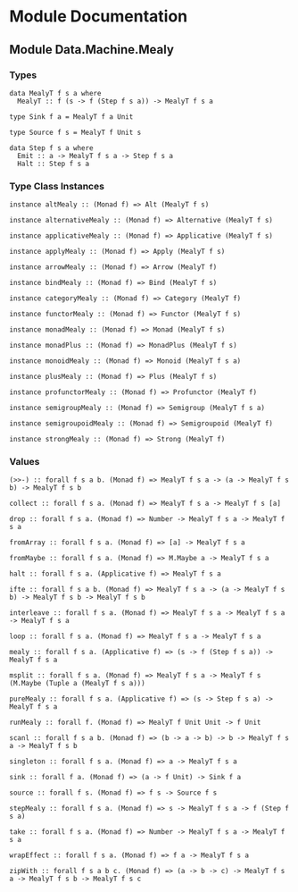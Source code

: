 # Module Documentation

## Module Data.Machine.Mealy

### Types

    data MealyT f s a where
      MealyT :: f (s -> f (Step f s a)) -> MealyT f s a

    type Sink f a = MealyT f a Unit

    type Source f s = MealyT f Unit s

    data Step f s a where
      Emit :: a -> MealyT f s a -> Step f s a
      Halt :: Step f s a


### Type Class Instances

    instance altMealy :: (Monad f) => Alt (MealyT f s)

    instance alternativeMealy :: (Monad f) => Alternative (MealyT f s)

    instance applicativeMealy :: (Monad f) => Applicative (MealyT f s)

    instance applyMealy :: (Monad f) => Apply (MealyT f s)

    instance arrowMealy :: (Monad f) => Arrow (MealyT f)

    instance bindMealy :: (Monad f) => Bind (MealyT f s)

    instance categoryMealy :: (Monad f) => Category (MealyT f)

    instance functorMealy :: (Monad f) => Functor (MealyT f s)

    instance monadMealy :: (Monad f) => Monad (MealyT f s)

    instance monadPlus :: (Monad f) => MonadPlus (MealyT f s)

    instance monoidMealy :: (Monad f) => Monoid (MealyT f s a)

    instance plusMealy :: (Monad f) => Plus (MealyT f s)

    instance profunctorMealy :: (Monad f) => Profunctor (MealyT f)

    instance semigroupMealy :: (Monad f) => Semigroup (MealyT f s a)

    instance semigroupoidMealy :: (Monad f) => Semigroupoid (MealyT f)

    instance strongMealy :: (Monad f) => Strong (MealyT f)


### Values

    (>>-) :: forall f s a b. (Monad f) => MealyT f s a -> (a -> MealyT f s b) -> MealyT f s b

    collect :: forall f s a. (Monad f) => MealyT f s a -> MealyT f s [a]

    drop :: forall f s a. (Monad f) => Number -> MealyT f s a -> MealyT f s a

    fromArray :: forall f s a. (Monad f) => [a] -> MealyT f s a

    fromMaybe :: forall f s a. (Monad f) => M.Maybe a -> MealyT f s a

    halt :: forall f s a. (Applicative f) => MealyT f s a

    ifte :: forall f s a b. (Monad f) => MealyT f s a -> (a -> MealyT f s b) -> MealyT f s b -> MealyT f s b

    interleave :: forall f s a. (Monad f) => MealyT f s a -> MealyT f s a -> MealyT f s a

    loop :: forall f s a. (Monad f) => MealyT f s a -> MealyT f s a

    mealy :: forall f s a. (Applicative f) => (s -> f (Step f s a)) -> MealyT f s a

    msplit :: forall f s a. (Monad f) => MealyT f s a -> MealyT f s (M.Maybe (Tuple a (MealyT f s a)))

    pureMealy :: forall f s a. (Applicative f) => (s -> Step f s a) -> MealyT f s a

    runMealy :: forall f. (Monad f) => MealyT f Unit Unit -> f Unit

    scanl :: forall f s a b. (Monad f) => (b -> a -> b) -> b -> MealyT f s a -> MealyT f s b

    singleton :: forall f s a. (Monad f) => a -> MealyT f s a

    sink :: forall f a. (Monad f) => (a -> f Unit) -> Sink f a

    source :: forall f s. (Monad f) => f s -> Source f s

    stepMealy :: forall f s a. (Monad f) => s -> MealyT f s a -> f (Step f s a)

    take :: forall f s a. (Monad f) => Number -> MealyT f s a -> MealyT f s a

    wrapEffect :: forall f s a. (Monad f) => f a -> MealyT f s a

    zipWith :: forall f s a b c. (Monad f) => (a -> b -> c) -> MealyT f s a -> MealyT f s b -> MealyT f s c



